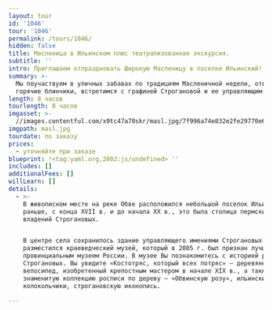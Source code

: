 ```yaml
---
layout: tour
id: '1046'
tour: '1046'
permalink: /tours/1046/
hidden: false
title: Масленица в Ильинском плюс театрализованная экскурсия.
subtitle: ''
intro: Приглашаем отпраздновать Широкую Масленицу в поселке Ильинский!
summary: >-
  Мы поучаствуем в уличных забавах по традициям Масленичной недели, отведаем
  горячие блинчики, встретимся с графиней Строгановой и ее управляющим.
length: 8 часов
tourlength: 8 часов
imgasset: >-
  //images.contentful.com/x9tc47a70skr/masl.jpg/7f996a74e832e2fe29770e6af9d0595c/masl.jpg
imgpath: masl.jpg
tourdate: по заказу
prices:
  - уточняйте при заказе
blueprint: !<tag:yaml.org,2002:js/undefined> ''
includes: []
additionalFees: []
willLearn: []
details:
  - >-
    В живописном месте на реке Обве расположился небольшой поселок Ильинский. А
    раньше, с конца XVII в. и до начала XX в., это была столица пермских
    владений Строгановых.


    В центре села сохранилось здание управляющего имениями Строгановых. Внутри
    разместился краеведческий музей, который в 2005 г. был признан лучшим
    провинциальным музеем России. В музее Вы познакомитесь с историей рода
    Строгановых. Вы увидите «Костотряс, который всех потряс» – деревянный
    велосипед, изобретенный крепостным мастером в начале XIX в., а также
    знаменитую коллекцию росписи по дереву — «Обвинскую розу», ильинские
    колокольчики, строгановскую иконопись.

---
```

